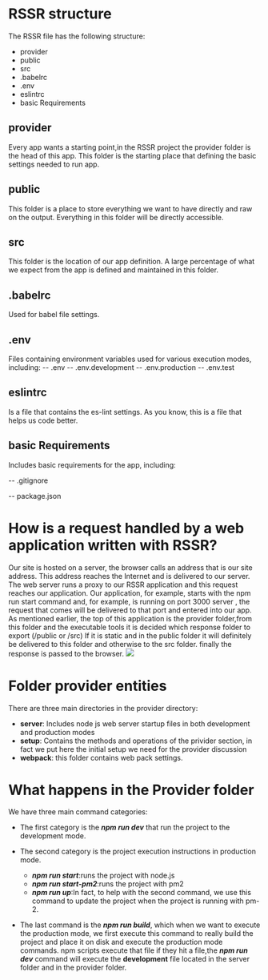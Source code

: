 
# RSSR structure
The RSSR file has the following structure:
* provider
* public
* src
* .babelrc
* .env
* eslintrc
* basic Requirements

## provider
Every app wants a starting point,in the RSSR project the provider folder is the head of this app.
This folder is the starting place that defining the basic settings needed to run app.

## public
This folder is a place to store everything we want to have directly and raw on the output.
Everything in this folder will be directly accessible.

## src
This folder is the location of our app definition.
A large percentage of what we expect from the app is defined and maintained in this folder.

## .babelrc
Used for babel file settings.

## .env
Files containing environment variables used for various execution modes, including:
-- .env
-- .env.development
-- .env.production
-- .env.test

## eslintrc
Is a file that contains the es-lint settings. As you know, this is a file that helps us code better.

## basic Requirements
Includes basic requirements for the app, including:

-- .gitignore

-- package.json


# How is a request handled by a web application written with RSSR?
Our site is hosted on a server, the browser calls an address that is our site address. This address reaches the Internet and is delivered to our server.
The web server runs a proxy to our RSSR application and this request reaches our application.
Our application, for example, starts with the npm run start command and, for example, is running on port 3000 server , the request that comes will be delivered to that port and entered into our app.
As mentioned earlier, the top of this application is the provider folder,from this folder and the executable tools it is decided which response folder to export (/public or /src)
If it is static and in the public folder it will definitely be delivered to this folder and otherwise to the src folder.
finally the response is passed to the browser.
![](http://webdesignworld.ir/RSSR/RSSR-request.png)
# Folder provider entities
There are three main directories in the provider directory:

 - **server**: Includes node js web server startup files in both development and production modes
 - **setup**: Contains the methods and operations of the privider section, in fact we put here the initial setup we need for the provider discussion
 - **webpack**: this folder contains web pack settings.
 # What happens in the Provider folder
 We have three main command categories:
 
 - The first category is the ***npm run dev*** that run the project to the development mode.
 - The second category is the project execution instructions in production mode.
	 * ***npm run start***:runs the project with node.js
	 * ***npm run start-pm2***:runs the project with pm2
	 * ***npm run up***:In fact, to help with the second command, we use this command to update the project when the project is running with pm-2.
	 
 - The last command is the ***npm run build***, which when we want to execute the production mode, we first execute this command to really build the project and place it on disk and execute the production mode commands.
npm scripts execute that file if they hit a file,the ***npm run dev*** command will execute the **development** file located in the server folder and in the provider folder.
<!--stackedit_data:
eyJoaXN0b3J5IjpbNDgyNTM0MzE2LC0xMTM4Mzg2MDAzLC0xNT
MxMTkyMjI5LDM1OTI2NjMwOCwxNjIwMzI4OTcyLDcxNjAyNjE2
MSwtMTk1OTQxNTUzNSwtMTk1MjgxMDA2MiwyMDEzNjEyMzI2LC
00NDQ1MzQ3OTUsLTE4MTE5OTI2NTYsMjExOTU0ODM1LDEyNjU1
OTY4OTRdfQ==
-->